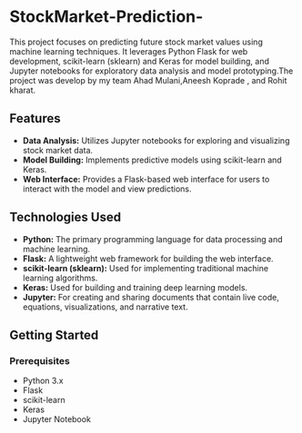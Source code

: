# StockMarket-Prediction-
This project focuses on predicting future stock market values using machine learning techniques. It leverages Python Flask for web development, scikit-learn (sklearn) and Keras for model building, and Jupyter notebooks for exploratory data analysis and model prototyping.The project was develop by my team Ahad Mulani,Aneesh Koprade , and Rohit kharat.

## Features

- **Data Analysis:** Utilizes Jupyter notebooks for exploring and visualizing stock market data.
- **Model Building:** Implements predictive models using scikit-learn and Keras.
- **Web Interface:** Provides a Flask-based web interface for users to interact with the model and view predictions.

## Technologies Used

- **Python:** The primary programming language for data processing and machine learning.
- **Flask:** A lightweight web framework for building the web interface.
- **scikit-learn (sklearn):** Used for implementing traditional machine learning algorithms.
- **Keras:** Used for building and training deep learning models.
- **Jupyter:** For creating and sharing documents that contain live code, equations, visualizations, and narrative text.

## Getting Started

### Prerequisites

- Python 3.x
- Flask
- scikit-learn
- Keras
- Jupyter Notebook

